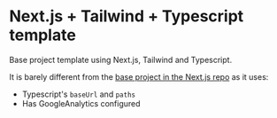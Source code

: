 # Next.js + Tailwind + Typescript template

Base project template using Next.js, Tailwind and Typescript.

It is barely different from the [base project in the Next.js repo](https://github.com/vercel/next.js/tree/canary/examples/with-tailwindcss) as it uses:

- Typescript's `baseUrl` and `paths`
- Has GoogleAnalytics configured
